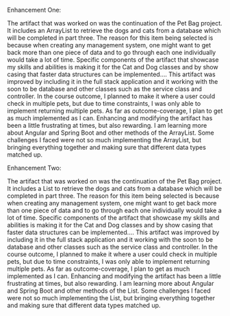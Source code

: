 Enhancement One:

The artifact that was worked on was the continuation of the Pet Bag project. It includes an ArrayList to retrieve the dogs and cats from a database which will be completed in part three. 
The reason for this item being selected is because when creating any management system, one might want to get back more than one piece of data and to go through each one individually would take a lot of time. Specific components of the artifact that showcase my skills and abilities is making it for the Cat and Dog classes and by show casing that faster data structures can be implemented…. This artifact was improved by including it in the full stack application and it working with the soon to be database and other classes such as the service class and controller. 
In the course outcome, I planned to make it where a user could check in multiple pets, but due to time constraints, I was only able to implement returning multiple pets. As far as outcome-coverage, I plan to get as much implemented as I can.
Enhancing and modifying the artifact has been a little frustrating at times, but also rewarding. I am learning more about Angular and Spring Boot and other methods of the ArrayList. Some challenges I faced were not so much implementing the ArrayList, but bringing everything together and making sure that different data types matched up. 


Enhancement Two:

The artifact that was worked on was the continuation of the Pet Bag project. It includes a List to retrieve the dogs and cats from a database which will be completed in part three. 
The reason for this item being selected is because when creating any management system, one might want to get back more than one piece of data and to go through each one individually would take a lot of time. Specific components of the artifact that showcase my skills and abilities is making it for the Cat and Dog classes and by show casing that faster data structures can be implemented…. This artifact was improved by including it in the full stack application and it working with the soon to be database and other classes such as the service class and controller. 
In the course outcome, I planned to make it where a user could check in multiple pets, but due to time constraints, I was only able to implement returning multiple pets. As far as outcome-coverage, I plan to get as much implemented as I can.
Enhancing and modifying the artifact has been a little frustrating at times, but also rewarding. I am learning more about Angular and Spring Boot and other methods of the List. Some challenges I faced were not so much implementing the List, but bringing everything together and making sure that different data types matched up. 
